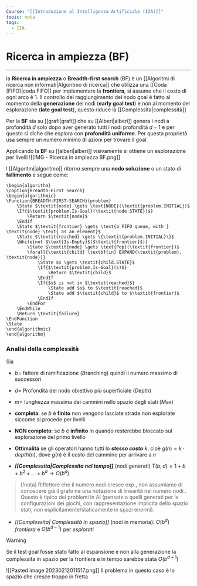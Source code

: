```yaml
---
Course: "[[Introduzione al Intelligenza Artificiale (IIA)]]"
topic: nota
tags:
  - IIA
---
```


# Ricerca in ampiezza (BF)
---
la **Ricerca in ampiezza** o **Breadth-first search** (BF) è un [[Algoritmi di ricerca non informati|Algoritmo di ricerca]] che utilizza una [[Coda (FIFO)|coda FIFO]] per implementare la **frontiera**, si assume che il costo di ogni arco è $1$.
Il controllo del raggiungimento del nodo goal è fatto al momento della **generazione** dei nodi (**early goal test**) e non al momento del esplorazione (**late goal test**), questo riduce la [[Complessita|complessità]]


 Per la  **BF** sia su [[grafi|grafi]] che su [[Alberi|alberi]]  genera i nodi a profondità $d$ solo dopo aver generato tutti i nodi profondità $d-1$ e per questo si diche che esplora con **profondità uniforme**.  Per questa proprietà usa sempre un numero minimo di azioni per trovare il goal.
 
Applicando la **BF** su [[alberi|alberi]] visivamente si ottiene un esplorazione per livelli
![[IMG - Ricerca in ampiezza BF.png]]

l [[Algoritmi|algoritmo]] *ritorna* sempre una **nodo soluzione** o un stato di **fallimento** e segue come: 
```pseudo
\begin{algorithm}
\caption{Breadth-First Search}
\begin{algorithmic}
\Function{BREADTH-FIRST-SEARCH}{problem}
    \State $\textit{node} \gets \text{NODE}(\textit{problem.INITIAL})$
    \If{$\textit{problem.Is-Goal}(\textit{node.STATE})$}
        \Return $\textit{node}$
    \EndIf
    \State $\textit{frontier} \gets \text{a FIFO queue, with } \textit{node} \text{ as an element}$
    \State $\textit{reached} \gets \{\textit{problem.INITIAL}\}$
    \While{not $\text{Is-Empty}$($\textit{frontier}$)}
        \State $\textit{node} \gets \text{Pop}(\textit{frontier})$
        \forall{\textit{child} \textbf{in} EXPAND(\textit{problem}, \textit{node})}
            \State $s \gets \textit{child.STATE}$
            \If{$\textit{problem.Is-Goal}(s)$}
                \Return $\textit{child}$
            \EndIf
            \If{$s$ is not in $\textit{reached}$}
                \State add $s$ to $\textit{reached}$
                \State add $\textit{child}$ to $\textit{frontier}$
            \EndIf
        \EndFor
    \EndWhile
    \Return \textit{failure}
\EndFunction
\State
\end{algorithmic}
\end{algorithm}
```



### Analisi della complessità
Sia 
- $b=$ fattore di ramificazione (*B*ranching) quindi il numero massimo di successori
- $d=$ Profondità del nodo obiettivo più superficiale (*D*epth)
- $m=$ lunghezza massima dei cammini nello spazio degli stati (*M*ax)

- **completa**: se $b$ è **finito** non vengono lasciate strade non esplorate siccome si procede per livelli
- **NON completo**: se $b$ è **infinito** in quando resterebbe bloccato sul esplorazione del primo livello 
- **Ottimalità** se gli operatori hanno tutti lo **_stesso costo_** $k$, cioè $g(n) = k · depth(n)$, dove $g(n)$ è il costo del cammino per arrivare a $n$ 
-  _**[[Complessita|Complessita nel tempo]]**_ (nodi generati) $T(b, d) = 1+ b + b^2 + \dots + b^d\rightarrow O(b^d)$  
 >[!nota]
> Riflettere che il numero nodi cresce exp., non assumiamo di conoscere già il grafo ne una notazione di linearità nel numero nodi . Questo è tipico dei problemi in AI (pensate a quelli generati per le configurazioni dei giochi, con rappresentazione implicita dello spazio stati, non esplicitamente/staticamente in spazi enormi). 
- _[[Complessita| Complessità in spazio]]_ (nodi in memoria): $O(b^d )$ _frontiera_ e $O(b^{d-1})$ per _esplorati_

>[!warning]
>Se il test goal fosse stato fatto al espansione e non alla generazione la complessita in spazio per la frontiera e in tempo sarebbe stata $O(b^{d+1})$

![[Pasted image 20230212011517.png]]
Il problema in questo caso è lo spazio che cresce troppo in fretta